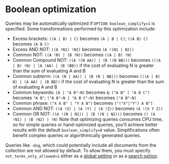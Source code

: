 # Boolean optimization
Queries may be automatically optimized if `OPTION boolean_simplify=1` is specified. Some transformations performed by this optimization include:

* Excess brackets: `((A | B) | C)` becomes `(A | B | C)`; `((A B) C)` becomes `(A B C)`
* Excess AND NOT: `((A !N1) !N2)` becomes `(A !(N1 | N2))`
* Common NOT: `((A !N) | (B !N))` becomes `((A | B) !N)`
* Common Compound NOT: `((A !(N AA)) | (B !(N BB)))` becomes `(((A | B) !N) | (A !AA) | (B !BB))` if the cost of evaluating N is greater than the sum of evaluating A and B
* Common subterm: `((A (N | AA)) | (B (N | BB)))` becomes `(((A | B) N) | (A AA) | (B BB))` if the cost of evaluating N is greater than the sum of evaluating A and B
* Common keywords: `(A | "A B"~N)` becomes `A`; `("A B" | "A B C")` becomes `"A B"`; `("A B"~N | "A B C"~N)` becomes `("A B"~N)`
* Common phrase: `("X A B" | "Y A B")` becomes `("("X"|"Y") A B")`
* Common AND NOT: `((A !X) | (A !Y) | (A !Z))` becomes `(A !(X Y Z))`
* Common OR NOT: `((A !(N | N1)) | (B !(N | N2)))` becomes `(( (A !N1) | (B !N2) ) !N)`
Note that optimizing queries consumes CPU time, so for simple queries or hand-optimized queries, you'll achieve better results with the default `boolean_simplify=0` value. Simplifications often benefit complex queries or algorithmically generated queries.

Queries like `-dog`, which could potentially include all documents from the collection are not allowed by default. To allow them, you must specify `not_terms_only_allowed=1` either as a [global setting](../../Server_settings/Searchd.md#not_terms_only_allowed) or as a [search option](../../Server_settings/Searchd.md#not_terms_only_allowed).

<!-- proofread -->
